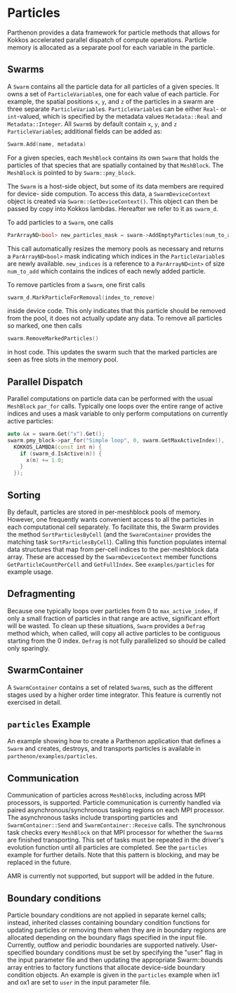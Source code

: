 # Particles

Parthenon provides a data framework for particle methods that allows for Kokkos
accelerated parallel dispatch of compute operations. Particle memory is allocated as a
separate pool for each variable in the particle.

## Swarms

A `Swarm` contains all the particle data for all particles of a given species. It owns a
set of `ParticleVariable`s, one for each value of each particle. For example, the spatial
positions `x`, `y`, and `z` of the particles in a swarm are three separate
`ParticleVariable`s. `ParticleVariable`s can be either `Real`- or `int`-valued, which is
specified by the metadata values `Metadata::Real` and `Metadata::Integer`. All `Swarm`s by
default contain `x`, `y`, and `z` `ParticleVariable`s; additional fields can be added as:
```c++
Swarm.Add(name, metadata)
```
For a given species, each `MeshBlock` contains its own `Swarm` that holds the particles of
that species that are spatially contained by that `MeshBlock`. The `MeshBlock` is pointed
to by `Swarm::pmy_block`.

The `Swarm` is a host-side object, but some of its data members are required for device-
side compution. To access this data, a `SwarmDeviceContext` object is created via
`Swarm::GetDeviceContext()`. This object can then be passed by copy into Kokkos lambdas.
Hereafter we refer to it as `swarm_d`.

To add particles to a `Swarm`, one calls
```c++
ParArrayND<bool> new_particles_mask = swarm->AddEmptyParticles(num_to_add, new_indices)
```
This call automatically resizes the memory pools as necessary and returns a
`ParArrayND<bool>` mask indicating which indices in the `ParticleVariable`s are newly
available. `new_indices` is a reference to a `ParArrayND<int>` of size `num_to_add` which
contains the indices of each newly added particle.

To remove particles from a `Swarm`, one first calls
```c++
swarm_d.MarkParticleForRemoval(index_to_remove)
```
inside device code. This only indicates that this particle should be removed from the pool,
it does not actually update any data. To remove all particles so marked, one then calls
```c++
swarm.RemoveMarkedParticles()
```
in host code. This updates the swarm such that the marked particles are seen as free slots
in the memory pool.

## Parallel Dispatch

Parallel computations on particle data can be performed with the usual `MeshBlock`
`par_for` calls. Typically one loops over the entire range of active indices and uses a
mask variable to only perform computations on currently active particles:
```c++
auto &x = swarm.Get("x").Get();
swarm.pmy_block->par_for("Simple loop", 0, swarm.GetMaxActiveIndex(),
  KOKKOS_LAMBDA(const int n) {
    if (swarm_d.IsActive(n)) {
      x(n) += 1.0;
    }
  });
```

## Sorting

By default, particles are stored in per-meshblock pools of memory. However, one frequently wants
convenient access to all the particles in each computational cell separately. To facilitate this,
the Swarm provides the method `SortParticlesByCell` (and the `SwarmContainer` provides the matching
task `SortParticlesByCell`). Calling this function populates internal data structures that map from
per-cell indices to the per-meshblock data array. These are accessed by the `SwarmDeviceContext`
member functions `GetParticleCountPerCell` and `GetFullIndex`. See `examples/particles` for example
usage.

## Defragmenting

Because one typically loops over particles from 0 to `max_active_index`, if only a small
fraction of particles in that range are active, significant effort will be wasted. To
clean up these situations, `Swarm` provides a `Defrag` method which, when called, will
copy all active particles to be contiguous starting from the 0 index. `Defrag` is not
fully parallelized so should be called only sparingly.

## SwarmContainer

A `SwarmContainer` contains a set of related `Swarm`s, such as the different stages used
by a higher order time integrator. This feature is currently not exercised in detail.

## `particles` Example

An example showing how to create a Parthenon application that defines a `Swarm` and
creates, destroys, and transports particles is available in
`parthenon/examples/particles`.

## Communication

Communication of particles across `MeshBlock`s, including across MPI
processors, is supported. Particle communication is currently handled via
paired asynchronous/synchronous tasking regions on each MPI processor. The
asynchronous tasks include transporting particles and `SwarmContainer::Send`
and `SwarmContainer::Receive` calls. The synchronous task checks every
`MeshBlock` on that MPI processor for whether the `Swarm`s are finished
transporting. This set of tasks must be repeated in the driver's evolution
function until all particles are completed. See the `particles` example for
further details. Note that this pattern is blocking, and may be replaced in the
future.

AMR is currently not supported, but support will be added in the future.

## Boundary conditions

Particle boundary conditions are not applied in separate kernel calls; instead, inherited
classes containing boundary condition functions for updating particles or removing them
when they are in boundary regions are allocated depending on the boundary flags specified
in the input file. Currently, outflow and periodic boundaries are supported natively.
User-specified boundary conditions must be set by specifying the "user" flag in the input
parameter file and then updating the appropriate Swarm::bounds array entries to factory
functions that allocate device-side boundary condition objects. An example is given in the
`particles` example when ix1 and ox1 are set to `user` in the input parameter file.

